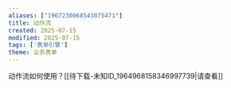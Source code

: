 ```yaml
---
aliases: ["1967230068543075471"]
title: 动作流
created: 2025-07-15
modified: 2025-07-15
tags: ['表单引擎']
theme: 业务表单
---
```


动作流如何使用？[[待下载-未知ID_1964968158346997739|请查看]]